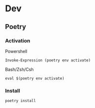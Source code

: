 # Dev

## Poetry

### Activation

Powershell

```
Invoke-Expression (poetry env activate)
```

Bash/Zsh/Csh

```shell
eval $(poetry env activate)
```

### Install

```shell
poetry install
```
